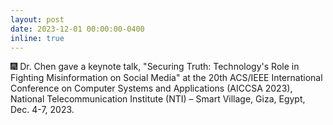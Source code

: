 ```yaml
---
layout: post
date: 2023-12-01 00:00:00-0400
inline: true
---
```


:fireworks: Dr. Chen gave a keynote talk, "Securing Truth: Technology's Role in Fighting Misinformation on Social Media" at the 20th ACS/IEEE International Conference on Computer Systems and Applications (AICCSA 2023), National Telecommunication Institute (NTI) – Smart Village, Giza, Egypt, Dec. 4-7, 2023.
